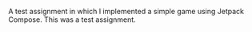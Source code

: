 A test assignment in which I implemented a simple game using Jetpack Compose. This was a test assignment.
